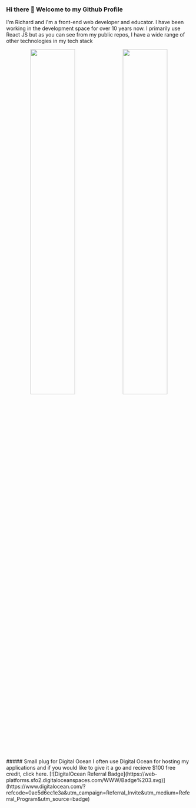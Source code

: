 ### Hi there 👋 Welcome to my Github Profile

I'm Richard and I'm a front-end web developer and educator. I have been working in the development space for over 10 years now. I primarily use React JS but as you can see from my public repos, I have a wide range of other technologies in my tech stack

<p align="center">
  <img width="49%" src="https://github-readme-stats.vercel.app/api?username=richardhpa&show_icons=true&theme=tokyonight&count_private=true" />
  <img width="49%" src="https://github-readme-streak-stats.herokuapp.com/?user=richardhpa&theme=tokyonight&count_private=true" />
</p>
##### Small plug for Digital Ocean
I often use Digital Ocean for hosting my applications and if you would like to give it a go and recieve $100 free credit, click here.  
[![DigitalOcean Referral Badge](https://web-platforms.sfo2.digitaloceanspaces.com/WWW/Badge%203.svg)](https://www.digitalocean.com/?refcode=0ae5d6ec1e3a&utm_campaign=Referral_Invite&utm_medium=Referral_Program&utm_source=badge)
<!--
**RichardHpa/RichardHpa** is a ✨ _special_ ✨ repository because its `README.md` (this file) appears on your GitHub profile.

Here are some ideas to get you started:

- 🔭 I’m currently working on ...
- 🌱 I’m currently learning ...
- 👯 I’m looking to collaborate on ...
- 🤔 I’m looking for help with ...
- 💬 Ask me about ...
- 📫 How to reach me: ...
- 😄 Pronouns: ...
- ⚡ Fun fact: ...
-->
